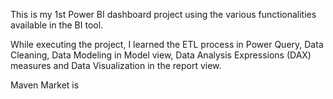 This is my 1st Power BI dashboard project using the various functionalities available in the BI tool. 

While executing the project, I learned the ETL process in Power Query, Data Cleaning, Data Modeling in Model view, Data Analysis Expressions (DAX) measures and Data Visualization in the report view.

Maven Market is 
